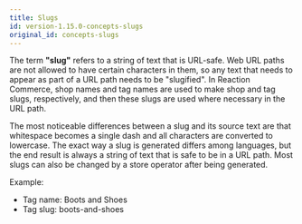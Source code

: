 ```yaml
---
title: Slugs
id: version-1.15.0-concepts-slugs
original_id: concepts-slugs
---
```


The term **"slug"** refers to a string of text that is URL-safe. Web URL paths are not allowed to have certain characters in them, so any text that needs to appear as part of a URL path needs to be "slugified". In Reaction Commerce, shop names and tag names are used to make shop and tag slugs, respectively, and then these slugs are used where necessary in the URL path.

The most noticeable differences between a slug and its source text are that whitespace becomes a single dash and all characters are converted to lowercase. The exact way a slug is generated differs among languages, but the end result is always a string of text that is safe to be in a URL path. Most slugs can also be changed by a store operator after being generated.

Example:

- Tag name: Boots and Shoes
- Tag slug: boots-and-shoes
